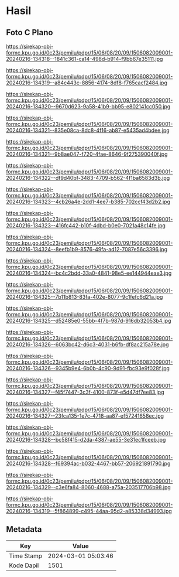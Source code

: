 # Hasil

## Foto C Plano

https://sirekap-obj-formc.kpu.go.id/0c23/pemilu/pdpr/15/06/08/20/09/1506082009001-20240216-134318--1841c361-ca14-498d-b914-f9bb67e35111.jpg

https://sirekap-obj-formc.kpu.go.id/0c23/pemilu/pdpr/15/06/08/20/09/1506082009001-20240216-134319--a84c443c-8856-4174-8df8-f765cacf2484.jpg

https://sirekap-obj-formc.kpu.go.id/0c23/pemilu/pdpr/15/06/08/20/09/1506082009001-20240216-134320--9670d623-9a58-41b9-bb95-e802141cc050.jpg

https://sirekap-obj-formc.kpu.go.id/0c23/pemilu/pdpr/15/06/08/20/09/1506082009001-20240216-134321--835e08ca-8dc8-4f16-ab87-e5435ad4bdee.jpg

https://sirekap-obj-formc.kpu.go.id/0c23/pemilu/pdpr/15/06/08/20/09/1506082009001-20240216-134321--9b8ae047-f720-4fae-8646-9f275390040f.jpg

https://sirekap-obj-formc.kpu.go.id/0c23/pemilu/pdpr/15/06/08/20/09/1506082009001-20240216-134322--df9d40bf-3483-4709-b562-4f1ba6583d3b.jpg

https://sirekap-obj-formc.kpu.go.id/0c23/pemilu/pdpr/15/06/08/20/09/1506082009001-20240216-134323--4cb26a4e-2dd1-4ee7-b385-702ccf43d2b2.jpg

https://sirekap-obj-formc.kpu.go.id/0c23/pemilu/pdpr/15/06/08/20/09/1506082009001-20240216-134323--416fc442-b10f-4dbd-b0e0-7021a48c14fe.jpg

https://sirekap-obj-formc.kpu.go.id/0c23/pemilu/pdpr/15/06/08/20/09/1506082009001-20240216-134324--8eefb1b9-8576-49fa-ad12-7087e56c3396.jpg

https://sirekap-obj-formc.kpu.go.id/0c23/pemilu/pdpr/15/06/08/20/09/1506082009001-20240216-134324--bc4c2bdd-33a0-4841-98e5-ee144944eae3.jpg

https://sirekap-obj-formc.kpu.go.id/0c23/pemilu/pdpr/15/06/08/20/09/1506082009001-20240216-134325--7b11b813-83fa-402e-8077-9c1fefc6d21a.jpg

https://sirekap-obj-formc.kpu.go.id/0c23/pemilu/pdpr/15/06/08/20/09/1506082009001-20240216-134325--d52485e0-55bb-4f7b-987d-916db32053b4.jpg

https://sirekap-obj-formc.kpu.go.id/0c23/pemilu/pdpr/15/06/08/20/09/1506082009001-20240216-134326--6063bc42-d6c3-4031-b6fb-df8ac215a78e.jpg

https://sirekap-obj-formc.kpu.go.id/0c23/pemilu/pdpr/15/06/08/20/09/1506082009001-20240216-134326--9345b9e4-6b0b-4c90-9d91-fbc93e9f028f.jpg

https://sirekap-obj-formc.kpu.go.id/0c23/pemilu/pdpr/15/06/08/20/09/1506082009001-20240216-134327--f45f7447-3c3f-4100-873f-e5d47df7ee83.jpg

https://sirekap-obj-formc.kpu.go.id/0c23/pemilu/pdpr/15/06/08/20/09/1506082009001-20240216-134327--23fca135-1e7c-4718-aa87-ef57241658ec.jpg

https://sirekap-obj-formc.kpu.go.id/0c23/pemilu/pdpr/15/06/08/20/09/1506082009001-20240216-134328--bc58f415-d2da-4387-ae55-3e31ec1fceeb.jpg

https://sirekap-obj-formc.kpu.go.id/0c23/pemilu/pdpr/15/06/08/20/09/1506082009001-20240216-134328--f69394ac-b032-4467-bb57-206921891790.jpg

https://sirekap-obj-formc.kpu.go.id/0c23/pemilu/pdpr/15/06/08/20/09/1506082009001-20240216-134329--c3e6fa84-8060-4688-a75a-203517706b98.jpg

https://sirekap-obj-formc.kpu.go.id/0c23/pemilu/pdpr/15/06/08/20/09/1506082009001-20240216-134319--5f864899-c495-44aa-95d2-a85338d34993.jpg


## Metadata

| Key        | Value               |
| ---------- | ------------------- |
| Time Stamp | 2024-03-01 05:03:46 |
| Kode Dapil | 1501                |



